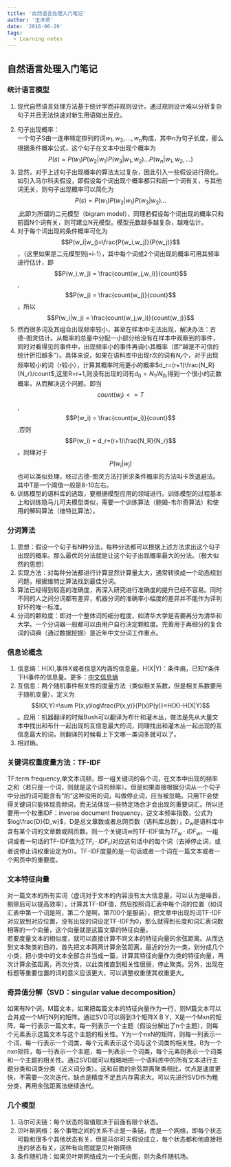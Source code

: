 ```yaml
---
title: '自然语言处理入门笔记'
author: '王泽贤'
date: '2016-06-29'
tags:
  - Learning notes
---
```


## 自然语言处理入门笔记         
### 统计语言模型         
1. 现代自然语言处理方法基于统计学而非规则设计。通过规则设计难以分析复杂句子并且无法快速对新生用语做出反应。     

 <!--more--> 
     
2. 句子出现概率：       
一个句子S由一连串特定排列的词$w_1,w_2,\dots,w_n$构成，其中n为句子长度，那么根据条件概率公式，这个句子在文本中出现个概率为$$P(s)=P(w_1)P(w_2|w_1)P(w_3|w_1,w_2) \dots P(w_n|w_1,w_2,\dots)$$	          
3. 显然，对于上述句子出现概率的算法太过复杂，因此引入一些假设进行简化。如引入马尔科夫假设，即假设每个词出现个概率都只和前一个词有关，与其他词无关，则句子出现概率可以简化为$$P(s)=P(w_1)P(w_2|w_1)P(w_3|w_2) \dots $$,此即为所谓的二元模型（bigram model），同理若假设每个词出现的概率只和前面N个词有关，则可建立N元模型。模型元数越多越复杂，越难估计。                
4. 对于每个词出现的条件概率可化为$$P(w_i|w_j)=\frac{P(w_i,w_j)}{P(w_j)}$$，（这里如果是二元模型则j=i-1），其中每个词或2个词出现的概率可用其频率进行估计，即$$P(w_i,w_j) = \frac{count(w_j,w_i)}{count}$$,$$P(w_j) = \frac{count(w_j)}{count}$$，所以$$P(w_i|w_j) = \frac{count(w_j,w_i)}{count(w_j)}$$             
5. 然而很多词及其组合出现频率较小，甚至在样本中无法出现，解决办法：古德-图灵估计。从概率的总量中分配一小部分给没有在样本中观察到的事件，同时对看得见的事件中，出现频率小的事件再调小其概率（即“越是不可信的统计折扣越多”）。具体来说，如果在语料库中出现r次的词有$N_r$个，对于出现频率较小的词（r较小），计算其概率时用更小的概率$d_r=(r+1)\frac{N_R}{N_r}/count$,这里R=r+1,则没有出现的词有$d_0=N_1/N_0$,得到一个很小的正数概率，从而解决这个问题。即当$$count(w_i) <= T$$,$$P(w_i) = \frac{count(w_i)}{count}$$,否则$$P(w_i) = d_r=(r+1)\frac{N_R}{N_r}$$。同理对于$$P(w_i|w_j)$$也可以类似处理，经过古德-图灵方法打折求条件概率的方法叫卡茨退避法。其中T是一个阈值一般是8-10左右。          
6. 训练模型的语料库的选取，要根据模型应用的领域进行。训练模型的过程基本上和训练隐马儿可夫模型类似，需要一个训练算法（鲍姆-韦尔奇算法）和使用的解码算法（维特比算法）。           

### 分词算法            
1. 思想：假设一个句子有N种分法，每种分法都可以根据上述方法求出这个句子出现的概率。那么最优的分法就是让这个句子出现概率最大的分法。（极大似然的思想）         
2. 实现方法：对每种分法都进行计算显然计算量太大，通常转换成一个动态规划问题，根据维特比算法找到最佳分词。
3. 算法已经得到较高的准确度，再深入研究进行准确度的提升已经不容易。同时不同的人之间分词都有差异，机器分词的准确率小幅度的差异并不能作为评判好坏的唯一标准。        
4. 分词的颗粒度：即对一个整体词的细分程度，如清华大学是否要再分为清华和大学。一个分词器一般都可以由用户自行决定颗粒度。完善用于再细分的复合词的词典（通过数据挖掘）是近年中文分词工作重点。        

### 信息论概念              
1. 信息熵：H(X),事件X或者信息X内涵的信息量。H(X|Y)：条件熵，已知Y条件下H事件的信息量。更多：[中文信息熵]("http://dsd.future-lab.cn/members/2015nlp/readings/%E6%B1%89%E8%AF%AD%E4%BF%A1%E6%81%AF%E7%86%B5%E5%92%8C%E8%AF%AD%E8%A8%80%E6%A8%A1%E5%9E%8B%E7%9A%84%E5%A4%8D%E6%9D%82%E5%BA%A6.pdf")     
2. 互信息：两个随机事件相关性的度量方法（类似相关系数，但是相关系数要用于随机变量），定义为$$I(X;Y)=\sum P(x,y)log\frac{P(x,y)}{P(x)P(y)}=H(X)-H(X|Y)$$。应用：机器翻译的时候Bush可以翻译为布什和灌木丛，做法是先从大量文本中找出和布什一起出现的互信息最大的词，同理找出和灌木丛一起出现的互信息最大的词，则翻译的时候看上下文哪一类词多就可以了。         
3. 相对熵。     

### 关键词权重度量方法：TF-IDF          
TF:term frequency,单文本词频，即一组关键词的各个词，在文本中出现的频率之和（若只是一个词，则就是这个词的频率）。但是如果直接根据分词从一个句子中分出的词可能含有“的”这种没用的词，叫做停止词，应当被忽略。只用TF会使得关键词只能体现高频词，而无法体现一些特定场合才会出现的重要词汇。所以还要用一个权重IDF：inverse document frequency，逆文本频率指数，公式为$log\frac{D}{D_w}$，D是总文章数或者总网页数（语料库总数），$D_w$是语料库中含有某个词的文章数或网页数。则一个关键词w的TF-IDF值为$TF_w \cdot IDF_w$，一组词或者一句话的TF-IDF值为$\sum TF_i \cdot IDF_i$,i对应这句话中的每个词（去掉停止词，或者说停止词权重设定为0）。TF-IDF度量的是一句话或者一个词在一篇文本或者一个网页中的重要度。

### 文本特征向量                
对一篇文本的所有实词（虚词对于文本的内容没有太大信息量，可以认为是噪音，剔除后可以提高效率），计算其TF-IDF值，然后按照词汇表中每个词的位置（如词汇表中第一个词是阿，第二个是啊，第700个是服装），把文章中出现的词TF-IDF对应放到对应位置，没有出现的词设定TF-IDF为0，那么就得到长度和词汇表词数相等的一个向量，这个向量就是这篇文章的特征向量。      
若要度量文本的相似度，就可以直接计算不同文本的特征向量的余弦距离。从而达到文本聚类的目的，首先把文本两两计算余弦距离，最近的分为一类，划分成几个小类，把小类中的文本全部合并当成一篇，计算其特征向量作为类的特征向量，再次计算余弦距离，再次分类，以此类推直到相关性很弱，停止聚类。另外，出现在标题等重要位置的词的意义应该更大，可以调整权重使其权重更大。        

### 奇异值分解（SVD：singular value decomposition）              
如果有N个词，M篇文本，如果把每篇文本的特征向量作为一行，则M篇文本可以合并成一个M行N列的矩阵。通过SVD可以得到3个矩阵X B Y，X是一个Mxn的矩阵，每一行表示一篇文本，每一列表示一个主题（假设分解出了n个主题），则每个元素表示这篇文本与这个主题的相关性。Y为一个nxN的矩阵，则每一列表示一个词，每一行表示一个词类，每个元素表示这个词与这个词类的相关性。B为一个nxn矩阵，每一行表示一个主题，每一列表示一个词类，每个元素则表示一个词类和一个主题的相关性。通过SVD就可以粗略地把一个语料库中的所有文本进行主题分类和词类分类（近义词分类）。这和前面的余弦距离聚类相比，优点是速度更快，不需要一次次迭代，缺点是精度不足且内存需求大。可以先进行SVD作为粗分类，再用余弦距离法继续迭代。            

### 几个模型             
1. 马尔可夫链：每个状态的取值取决于前面有限个状态。              
2. 贝叶斯网络：各个事物之间的关系不止是一条链，而是一个网络，即每个状态可能和很多个其他状态有关，但是马尔可夫假设成立，每个状态都和他直接相连的状态有关，这种有向图就是贝叶斯网络           
3. 条件随机场：如果贝叶斯网络成为一个无向图，则为条件随机场。
